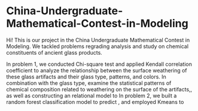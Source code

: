 # China-Undergraduate-Mathematical-Contest-in-Modeling

Hi! This is our project in the China Undergraduate Mathematical Contest in Modeling. We tackled problems regrading analysis and study on chemical constituents of ancient glass products.

In problem 1, we conducted Chi-square test and applied Kendall correlation coefficient to analyze the relationship between the surface weathering of these glass artifacts and their glass type, patterns, and colors. In combination with the glass type, examine the statistical patterns of chemical composition related to weathering on the surface of the artifacts,, as well as constructing an relational model to 
In problem 2, we built a random forest classification model to predict , and employed Kmeans to 
